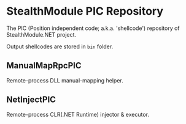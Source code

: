# StealthModule PIC Repository

The PIC (Position independent code; a.k.a. 'shellcode') repository of StealthModule.NET project.

Output shellcodes are stored in `bin` folder.

## ManualMapRpcPIC

Remote-process DLL manual-mapping helper.

## NetInjectPIC

Remote-process CLR(.NET Runtime) injector & executor.
